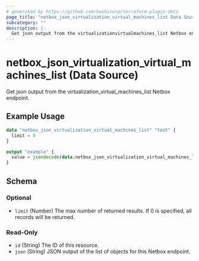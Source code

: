 ```yaml
---
# generated by https://github.com/hashicorp/terraform-plugin-docs
page_title: "netbox_json_virtualization_virtual_machines_list Data Source - terraform-provider-netbox"
subcategory: ""
description: |-
  Get json output from the virtualizationvirtualmachines_list Netbox endpoint.
---
```


# netbox_json_virtualization_virtual_machines_list (Data Source)

Get json output from the virtualization_virtual_machines_list Netbox endpoint.

## Example Usage

```terraform
data "netbox_json_virtualization_virtual_machines_list" "test" {
  limit = 0
}

output "example" {
  value = jsondecode(data.netbox_json_virtualization_virtual_machines_list.test.json)
}
```

<!-- schema generated by tfplugindocs -->
## Schema

### Optional

- `limit` (Number) The max number of returned results. If 0 is specified, all records will be returned.

### Read-Only

- `id` (String) The ID of this resource.
- `json` (String) JSON output of the list of objects for this Netbox endpoint.



